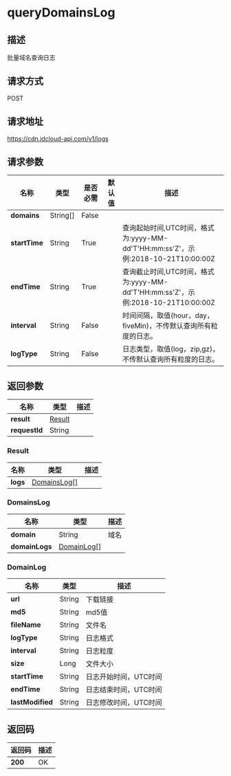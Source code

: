 # queryDomainsLog


## 描述
批量域名查询日志

## 请求方式
POST

## 请求地址
https://cdn.jdcloud-api.com/v1/logs


## 请求参数
|名称|类型|是否必需|默认值|描述|
|---|---|---|---|---|
|**domains**|String[]|False| | |
|**startTime**|String|True| |查询起始时间,UTC时间，格式为:yyyy-MM-dd'T'HH:mm:ss'Z'，示例:2018-10-21T10:00:00Z|
|**endTime**|String|True| |查询截止时间,UTC时间，格式为:yyyy-MM-dd'T'HH:mm:ss'Z'，示例:2018-10-21T10:00:00Z|
|**interval**|String|False| |时间间隔，取值(hour，day，fiveMin)，不传默认查询所有粒度的日志。|
|**logType**|String|False| |日志类型，取值(log，zip,gz)，不传默认查询所有粒度的日志。|


## 返回参数
|名称|类型|描述|
|---|---|---|
|**result**|[Result](querydomainslog#result)| |
|**requestId**|String| |

### <div id="result">Result</div>
|名称|类型|描述|
|---|---|---|
|**logs**|[DomainsLog[]](querydomainslog#domainslog)| |
### <div id="domainslog">DomainsLog</div>
|名称|类型|描述|
|---|---|---|
|**domain**|String|域名|
|**domainLogs**|[DomainLog[]](querydomainslog#domainlog)| |
### <div id="domainlog">DomainLog</div>
|名称|类型|描述|
|---|---|---|
|**url**|String|下载链接|
|**md5**|String|md5值|
|**fileName**|String|文件名|
|**logType**|String|日志格式|
|**interval**|String|日志粒度|
|**size**|Long|文件大小|
|**startTime**|String|日志开始时间，UTC时间|
|**endTime**|String|日志结束时间，UTC时间|
|**lastModified**|String|日志修改时间，UTC时间|

## 返回码
|返回码|描述|
|---|---|
|**200**|OK|
